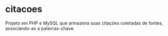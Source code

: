 # citacoes
 Projeto em PHP e MySQL que armazena suas citações coletadas de fontes, associando-as a palavras-chave. 
